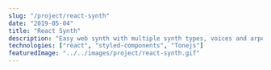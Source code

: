 ```yaml
---
slug: "/project/react-synth"
date: "2019-05-04"
title: "React Synth"
description: "Easy web synth with multiple synth types, voices and arpeggiator using React and Tone.js"
technologies: ["react", "styled-components", "Tonejs"]
featuredImage: "../../images/project/react-synth.gif"
---
```

